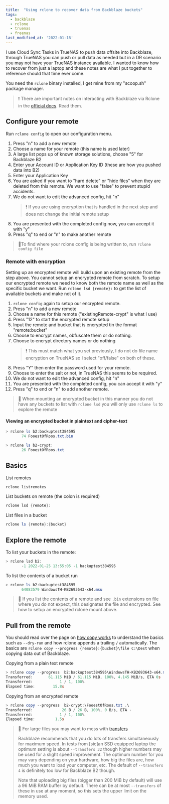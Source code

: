```yaml
---
title:  "Using rclone to recover data from Backblaze buckets"
tags:
  - backblaze
  - rclone
  - truenas
  - freenas
last_modified_at: '2022-01-18'
---
```

I use Cloud Sync Tasks in TrueNAS to push data offsite into Backblaze, through TrueNAS you can push or pull data as needed but in a DR scenario you may not have your TrueNAS instance available. I wanted to know how to recover from just a laptop and these notes are what I put together to reference should that time ever come.

You need the `rclone` binary installed, I get mine from my "scoop.sh" package manager. 

> ❗ There are important notes on interacting with Backblaze via Rclone in the [official docs](https://rclone.org/b2/). Read them.

## Configure your remote
Run `rclone config` to open our configuration menu.

1. Press "n" to add a new remote
2. Choose a name for your remote (this name is used later)
3. A large list pops up of known storage solutions, choose "5" for Backblaze B2
4. Enter your Account ID or Application Key ID (these are how you pushed data into B2)
5. Enter your Application Key 
6. You are asked if you want to "hard delete" or "hide files" when they are deleted from this remote. We want to use "false" to prevent stupid accidents.
7. We do not want to edit the advanced config, hit "n"
    > ❗ If you are using encryption that is handled in the next step and does not change the initial remote setup
8. You are presented with the completed config now, you can accept it with "y"
9. Press "q" to end or "n" to make another remote

> 📝To find where your rclone config is being written to, run `rclone config file`

### Remote with encryption
Setting up an encrypted remote will build upon an existing remote from the step above. You cannot setup an encrypted remote from scratch. To setup our encrypted remote we need to know both the remote name as well as the specific bucket we want. Run `rclone lsd {remote}:` to get the list of available buckets and make not of it.

1. `rclone config` again to setup our encrypted remote.
2. Press "n" to add a new remote
3. Choose a name for this remote ("existingRemote-crypt" is what I use)
4. Press "12" to start the encrypted remote setup
5. Input the remote and bucket that is encrypted tin the format "remote:bucket"
6. Choose to encrypt names, obfuscate them or do nothing. 
7. Choose to encrypt directory names or do nothing
    > ❗ This must match what you set previously, I do not do file name encryption on TrueNAS so I select "off/false" on both of these.
8. Press "Y" then enter the password used for your remote.
9. Choose to enter the salt or not, in TrueNAS this seems to be required.
10. We do not want to edit the advanced config, hit "n"
11. You are presented with the completed config, you can accept it with "y"
12. Press "q" to end or "n" to add another remote.

> 📝 When mounting an encrypted bucket in this manner you do not have any buckets to list with `rclone lsd` you will only use `rclone ls` to explore the remote

#### Viewing an encrypted bucket in plaintext and cipher-text
```powershell
> rclone ls b2:backuptest384595
       74 FooestOfRoos.txt.bin
```

```powershell
> rclone ls b2-crypt:
       26 FooestOfRoos.txt
```

## Basics
List remotes
```powershell
rclone listremotes
```

List buckets on remote (the colon is required)
```powershell
rclone lsd {remote}:
```

List files in a bucket
```powershell
rclone ls {remote}:{bucket}
```

## Explore the remote
To list your buckets in the remote:
```powershell
> rclone lsd b2:
       -1 2022-01-25 13:55:05 -1 backuptest384595
```

To list the contents of a bucket run 
```powershell
> rclone ls b2:backuptest384595
       64083579 WindowsTH-KB2693643-x64.msu
```

> 📝 If you list the contents of a remote and see `.bin` extensions on file where you do not expect, this designates the file and encrypted. See how to setup an encrypted rclone mount above.

## Pull from the remote
You should read over the page on [how copy works](https://rclone.org/commands/rclone_copy/) to understand the basics such as `--dry-run` and how rclone appends a trailing `/` automatically. The basics are `rclone copy --progress {remote}:{bucket}\file C:\Dest` when copying data out of Backblaze.

Copying from a plain text remote
```powershell
> rclone copy --progress  b2:backuptest384595\WindowsTH-KB2693643-x64.msu ./
Transferred:       61.115 MiB / 61.115 MiB, 100%, 4.145 MiB/s, ETA 0s
Transferred:            1 / 1, 100%
Elapsed time:        15.8s
```

Copying from an encrypted remote
```powershell
> rclone copy --progress  b2-crypt:\FooestOfRoos.txt .\
Transferred:             26 B / 26 B, 100%, 0 B/s, ETA -
Transferred:            1 / 1, 100%
Elapsed time:         1.5s
```

> 📝 For large files you may want to mess with [transfers](https://rclone.org/b2/#transfers)
> 
> Backblaze recommends that you do lots of transfers simultaneously for maximum speed. In tests from [sic]an SSD equipped laptop the optimum setting is about `--transfers 32` though higher numbers may be used for a slight speed improvement. The optimum number for you may vary depending on your hardware, how big the files are, how much you want to load your computer, etc. The default of `--transfers 4` is definitely too low for Backblaze B2 though.
> 
> Note that uploading big files (bigger than 200 MiB by default) will use a 96 MiB RAM buffer by default. There can be at most `--transfers` of these in use at any moment, so this sets the upper limit on the memory used.